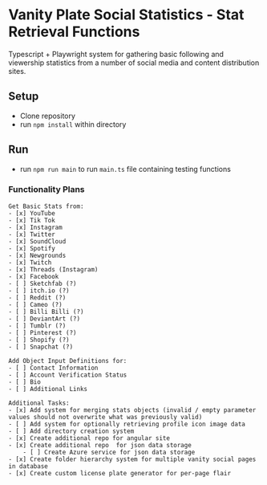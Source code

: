 # Vanity Plate Social Statistics - Stat Retrieval Functions

Typescript + Playwright system for gathering basic following and viewership statistics from a number of social media and content distribution sites.

## Setup

-   Clone repository
-   run `npm install` within directory

## Run

-   run `npm run main` to run `main.ts` file containing testing functions

### Functionality Plans

    Get Basic Stats from:
    - [x] YouTube
    - [x] Tik Tok
    - [x] Instagram
    - [x] Twitter
    - [x] SoundCloud
    - [x] Spotify
    - [x] Newgrounds
    - [x] Twitch
    - [x] Threads (Instagram)
    - [x] Facebook
    - [ ] Sketchfab (?)
    - [ ] itch.io (?)
    - [ ] Reddit (?)
    - [ ] Cameo (?)
    - [ ] Billi Billi (?)
    - [ ] DeviantArt (?)
    - [ ] Tumblr (?)
    - [ ] Pinterest (?)
    - [ ] Shopify (?)
    - [ ] Snapchat (?)

    Add Object Input Definitions for:
    - [ ] Contact Information
    - [ ] Account Verification Status
    - [ ] Bio
    - [ ] Additional Links

    Additional Tasks:
    - [x] Add system for merging stats objects (invalid / empty parameter values should not overwrite what was previously valid)
    - [ ] Add system for optionally retrieving profile icon image data
    - [ ] Add directory creation system
    - [x] Create additional repo for angular site
    - [x] Create additional repo  for json data storage
        - [ ] Create Azure service for json data storage
    - [x] Create folder hierarchy system for multiple vanity social pages in database
    - [x] Create custom license plate generator for per-page flair

